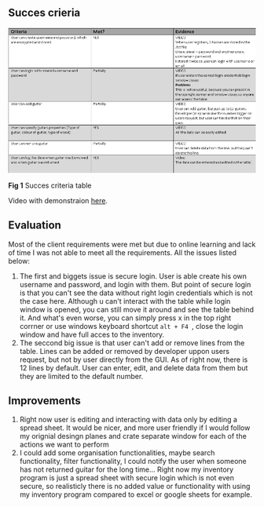 Succes crieria
-----------------

![Succes criteria](criteria.png)

**Fig 1** Succes criteria table

Video with demonstraion [here](https://drive.google.com/open?id=1U6_z44P32-PE5B7sVRa5u7AHbeTkgKQt).

Evaluation
----------------------------
Most of the client requirements were met but due to online learning and lack of time I was not able to meet all the requirements. All the issues listed below:
1. The first and biggets issue is secure login. User is able create his own username and password, and login with them. But point of secure login is that you can't see the data without right login credentials which is not the case here. Although u can't interact with the table while login window is opened, you can still move it around and see the table behind it. And what's even worse, you can simply press x in the top right corrner or use windows keyboard shortcut ```alt + F4 ```, close the login window and have full acces to the inventory.
2. The seccond big issue is that user can't add or remove lines from the table. Lines can be added or removed by developer uppon users request, but not by user directly from the GUI. As of right now, there is 12 lines by default. User can enter, edit, and delete data from them but they are limited to the default number.

Improvements
--------------
1. Right now user is editing and interacting with data only by editing a spread sheet. It would be nicer, and more user friendly if I would follow my orignial desingn planes and crate separate window for each of the actions we want to perform
1. I could add some organisation functionalities, maybe search functionality, filter functionality, I could notify the user when someone has not returned guitar for the long time... Right now my inventory program is just a spread sheet with secure login which is not even secure, so realisticly there is no added value or functionality with using my inventory program compared to excel or google sheets for example.


